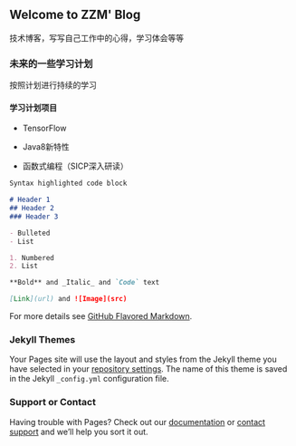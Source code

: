 ## Welcome to ZZM' Blog

技术博客，写写自己工作中的心得，学习体会等等

### 未来的一些学习计划

按照计划进行持续的学习

#### 学习计划项目

* TensorFlow

* Java8新特性

* 函数式编程（SICP深入研读）

```markdown
Syntax highlighted code block

# Header 1
## Header 2
### Header 3

- Bulleted
- List

1. Numbered
2. List

**Bold** and _Italic_ and `Code` text

[Link](url) and ![Image](src)
```

For more details see [GitHub Flavored Markdown](https://guides.github.com/features/mastering-markdown/).

### Jekyll Themes

Your Pages site will use the layout and styles from the Jekyll theme you have selected in your [repository settings](https://github.com/xzzm/xzzm.github.io/settings). The name of this theme is saved in the Jekyll `_config.yml` configuration file.

### Support or Contact

Having trouble with Pages? Check out our [documentation](https://help.github.com/categories/github-pages-basics/) or [contact support](https://github.com/contact) and we’ll help you sort it out.
